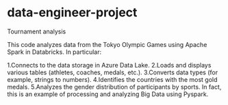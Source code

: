 # data-engineer-project
Tournament analysis

This code analyzes data from the Tokyo Olympic Games using Apache Spark in Databricks. In particular:

1.Connects to the data storage in Azure Data Lake.
2.Loads and displays various tables (athletes, coaches, medals, etc.).
3.Converts data types (for example, strings to numbers).
4.Identifies the countries with the most gold medals.
5.Analyzes the gender distribution of participants by sports.
In fact, this is an example of processing and analyzing Big Data using Pyspark.
